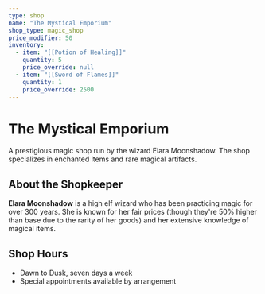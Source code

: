 ```yaml
---
type: shop
name: "The Mystical Emporium"
shop_type: magic_shop
price_modifier: 50
inventory:
  - item: "[[Potion of Healing]]"
    quantity: 5
    price_override: null
  - item: "[[Sword of Flames]]"
    quantity: 1
    price_override: 2500
---
```


# The Mystical Emporium

A prestigious magic shop run by the wizard Elara Moonshadow. The shop specializes in enchanted items and rare magical artifacts.

## About the Shopkeeper

**Elara Moonshadow** is a high elf wizard who has been practicing magic for over 300 years. She is known for her fair prices (though they're 50% higher than base due to the rarity of her goods) and her extensive knowledge of magical items.

## Shop Hours

- Dawn to Dusk, seven days a week
- Special appointments available by arrangement
